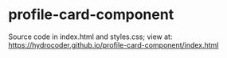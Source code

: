 # profile-card-component
Source code in index.html and styles.css; view at: https://hydrocoder.github.io/profile-card-component/index.html

